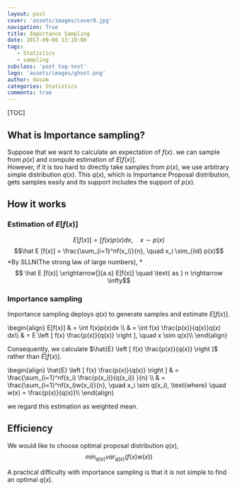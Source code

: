 ```yaml
---
layout: post
cover: 'assets/images/cover8.jpg'
navigation: True
title: Importance Sampling
date: 2017-09-08 13:10:00
tags: 
   - Statistics
   - sampling
subclass: 'post tag-test'
logo: 'assets/images/ghost.png'
author: dasom
categories: Statistics
comments: true
---
```




[TOC]

  

## What is Importance sampling?

Suppose that we want to calculate an expectation of $f(x)$. we can sample from $p(x)$ and compute estimation of $E[f(x)]$.   
However, if it is too hard to directly take samples from $p(x)$, we use arbitrary simple distribution $q(x)$. This $q(x)$, which is Importance Proposal distribution, gets samples easily and its support includes the support of $p(x).$ 

  

## How it works 

  

  

  

### Estimation of $E[f(x)]$

$$E[f(x)] = 	\int f(x)p(x)dx, \quad x \sim p(x) $$
$$\hat E [f(x)] = \frac{\sum_{i=1}^nf(x_i)}{n}, \quad x_i \sim_{iid} p(x)$$
*By SLLN(The strong law of large numbers),  *
$$ \hat E [f(x)]  \xrightarrow[]{a.s} E[f(x)] \quad \text{ as } n \rightarrow \infty$$

   

  

### Importance sampling

Importance sampling deploys $q(x)$ to generate samples and estimate $E[f(x)]$.

\begin{align}
E[f(x)] & = \int f(x)p(x)dx  \\\\
& = \int f(x) \frac{p(x)}{q(x)}q(x) dx\\\\ 
& = E \left [ f(x) \frac{p(x)}{q(x)} \right ], \quad x \sim q(x)\\\\
\end{align}

Consequently, we calculate $\hat{E} \left [ f(x) \frac{p(x)}{q(x)} \right ]$ rather than $\hat{E} [ f(x)].$  

\begin{align}
\hat{E} \left [ f(x) \frac{p(x)}{q(x)} \right ]  & =  \frac{\sum_{i=1}^nf(x_i) \frac{p(x_i)}{q(x_i)} }{n} \\\\
& = \frac{\sum_{i=1}^nf(x_i)w(x_i)}{n}, \quad x_i \sim q(x_i), \text{where} \quad w(x) = \frac{p(x)}{q(x)}\\\\
\end{align}

we regard this estimation as weighted mean.

  



## Efficiency  



We would like to choose optimal proposal distribution $q(x)$, 
$$ min_{q(x)} var_{q(x)}(f(x)w(x))$$

A practical difficulty with importance sampling is that it is not simple to find an optimal $q(x)$.




